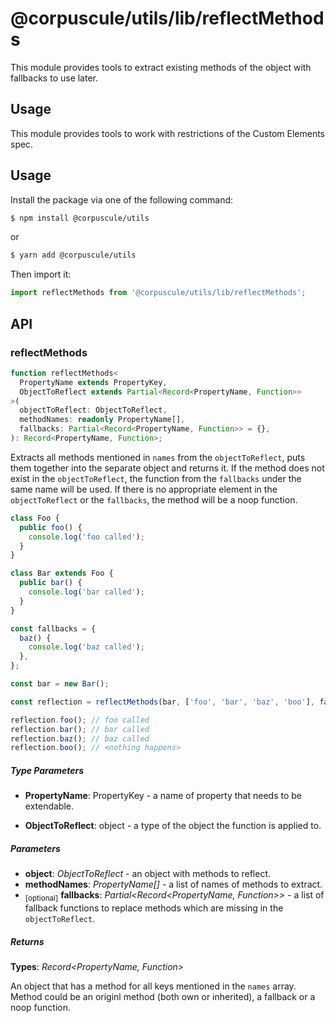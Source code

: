 # @corpuscule/utils/lib/reflectMethods

This module provides tools to extract existing methods of the object with
fallbacks to use later.

## Usage

This module provides tools to work with restrictions of the Custom Elements
spec.

## Usage

Install the package via one of the following command:

```bash
$ npm install @corpuscule/utils
```

or

```bash
$ yarn add @corpuscule/utils
```

Then import it:

```typescript
import reflectMethods from '@corpuscule/utils/lib/reflectMethods';
```

## API

### reflectMethods

```typescript
function reflectMethods<
  PropertyName extends PropertyKey,
  ObjectToReflect extends Partial<Record<PropertyName, Function>>
>(
  objectToReflect: ObjectToReflect,
  methodNames: readonly PropertyName[],
  fallbacks: Partial<Record<PropertyName, Function>> = {},
): Record<PropertyName, Function>;
```

Extracts all methods mentioned in `names` from the `objectToReflect`, puts them
together into the separate object and returns it. If the method does not exist
in the `objectToReflect`, the function from the `fallbacks` under the same name
will be used. If there is no appropriate element in the `objectToReflect` or the
`fallbacks`, the method will be a noop function.

```typescript
class Foo {
  public foo() {
    console.log('foo called');
  }
}

class Bar extends Foo {
  public bar() {
    console.log('bar called');
  }
}

const fallbacks = {
  baz() {
    console.log('baz called');
  },
};

const bar = new Bar();

const reflection = reflectMethods(bar, ['foo', 'bar', 'baz', 'boo'], fallbacks);

reflection.foo(); // foo called
reflection.bar(); // bar called
reflection.baz(); // baz called
reflection.boo(); // <nothing happens>
```

##### Type Parameters

- **PropertyName**: PropertyKey - a name of property that needs to be
  extendable.

- **ObjectToReflect**: object - a type of the object the function is applied to.

##### Parameters

- **object**: _ObjectToReflect_ - an object with methods to reflect.
- **methodNames**: _PropertyName[]_ - a list of names of methods to extract.
- <sub>[optional]</sub> **fallbacks**: _Partial<Record<PropertyName, Function>>_ -
  a list of fallback functions to replace methods which are missing in the
  `objectToReflect`.

##### Returns

**Types**: _Record<PropertyName, Function>_

An object that has a method for all keys mentioned in the `names` array. Method
could be an originl method (both own or inherited), a fallback or a noop
function.
